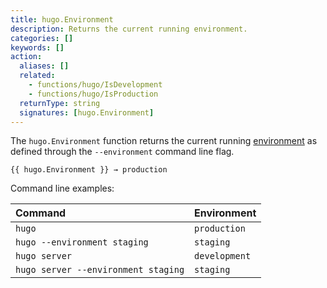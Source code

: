```yaml
---
title: hugo.Environment
description: Returns the current running environment.
categories: []
keywords: []
action:
  aliases: []
  related:
    - functions/hugo/IsDevelopment
    - functions/hugo/IsProduction
  returnType: string
  signatures: [hugo.Environment]
---
```


The `hugo.Environment` function returns the current running [environment] as defined through the `--environment` command line flag.

```go-html-template
{{ hugo.Environment }} → production
```

Command line examples:

Command|Environment
:--|:--
`hugo`|`production`
`hugo --environment staging`|`staging`
`hugo server`|`development`
`hugo server --environment staging`|`staging`

[environment]: /getting-started/glossary/#environment
